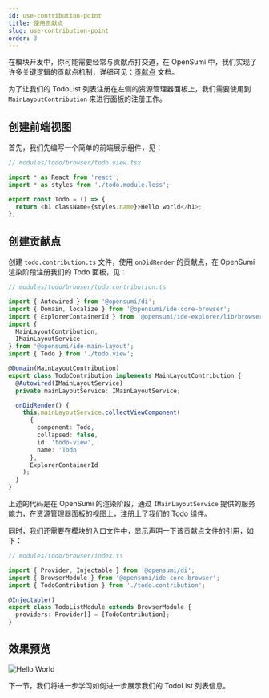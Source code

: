 ```yaml
---
id: use-contribution-point
title: 使用贡献点
slug: use-contribution-point
order: 3
---
```


在模块开发中，你可能需要经常与贡献点打交道，在 OpenSumi 中，我们实现了许多关键逻辑的贡献点机制，详细可见：[贡献点](../basic-design/contribution-point) 文档。

为了让我们的 TodoList 列表注册在左侧的资源管理器面板上，我们需要使用到 `MainLayoutContribution` 来进行面板的注册工作。

## 创建前端视图

首先，我们先编写一个简单的前端展示组件，见：

```ts
// modules/todo/browser/todo.view.tsx

import * as React from 'react';
import * as styles from './todo.module.less';

export const Todo = () => {
  return <h1 className={styles.name}>Hello world</h1>;
};
```

## 创建贡献点

创建 `todo.contribution.ts` 文件，使用 `onDidRender` 的贡献点，在 OpenSumi 渲染阶段注册我们的 Todo 面板，见：

```ts
// modules/todo/browser/todo.contribution.ts

import { Autowired } from '@opensumi/di';
import { Domain, localize } from '@opensumi/ide-core-browser';
import { ExplorerContainerId } from '@opensumi/ide-explorer/lib/browser/explorer-contribution';
import {
  MainLayoutContribution,
  IMainLayoutService
} from '@opensumi/ide-main-layout';
import { Todo } from './todo.view';

@Domain(MainLayoutContribution)
export class TodoContribution implements MainLayoutContribution {
  @Autowired(IMainLayoutService)
  private mainLayoutService: IMainLayoutService;

  onDidRender() {
    this.mainLayoutService.collectViewComponent(
      {
        component: Todo,
        collapsed: false,
        id: 'todo-view',
        name: 'Todo'
      },
      ExplorerContainerId
    );
  }
}
```

上述的代码是在 OpenSumi 的渲染阶段，通过 `IMainLayoutService` 提供的服务能力，在资源管理器面板的视图上，注册上了我们的 Todo 组件。

同时，我们还需要在模块的入口文件中，显示声明一下该贡献点文件的引用，如下：

```ts
// modules/todo/browser/index.ts

import { Provider, Injectable } from '@opensumi/di';
import { BrowserModule } from '@opensumi/ide-core-browser';
import { TodoContribution } from './todo.contribution';

@Injectable()
export class TodoListModule extends BrowserModule {
  providers: Provider[] = [TodoContribution];
}
```

## 效果预览

![Hello World](https://img.alicdn.com/imgextra/i2/O1CN01l3ioLn1wWJr2kidlG_!!6000000006315-2-tps-2738-1810.png)

下一节，我们将进一步学习如何进一步展示我们的 TodoList 列表信息。
